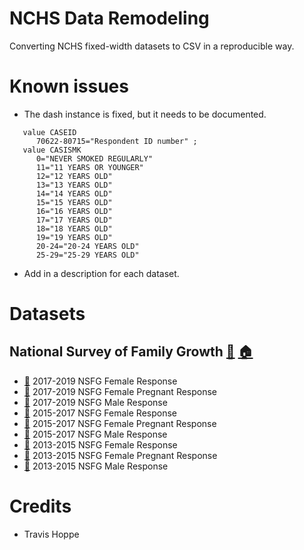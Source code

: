 # NCHS Data Remodeling

Converting NCHS fixed-width datasets to CSV in a reproducible way.

# Known issues

+ The dash instance is fixed, but it needs to be documented.

```
   value CASEID
      70622-80715="Respondent ID number" ;
   value CASISMK
      0="NEVER SMOKED REGULARLY"
      11="11 YEARS OR YOUNGER"
      12="12 YEARS OLD"
      13="13 YEARS OLD"
      14="14 YEARS OLD"
      15="15 YEARS OLD"
      16="16 YEARS OLD"
      17="17 YEARS OLD"
      18="18 YEARS OLD"
      19="19 YEARS OLD"
      20-24="20-24 YEARS OLD"
      25-29="25-29 YEARS OLD"
```

+ Add in a description for each dataset.

# Datasets
## National Survey of Family Growth [:notebook:](projects/NSFG.yaml) [:house:](https://www.cdc.gov/nchs/nsfg/index.htm)
+ [:notebook:](projects/NSFG/specification/2017_2019_FemRespSetup.yaml) 2017-2019 NSFG Female Response
+ [:notebook:](projects/NSFG/specification/2017_2019_FemPregSetup.yaml) 2017-2019 NSFG Female Pregnant Response
+ [:notebook:](projects/NSFG/specification/2017_2019_MaleSetup.yaml) 2017-2019 NSFG Male Response
+ [:notebook:](projects/NSFG/specification/2015_2017_FemRespSetup.yaml) 2015-2017 NSFG Female Response
+ [:notebook:](projects/NSFG/specification/2015_2017_FemPregSetup.yaml) 2015-2017 NSFG Female Pregnant Response
+ [:notebook:](projects/NSFG/specification/2015_2017_MaleSetup.yaml) 2015-2017 NSFG Male Response
+ [:no_entry_sign:]() 2013-2015 NSFG Female Response
+ [:no_entry_sign:]() 2013-2015 NSFG Female Pregnant Response
+ [:no_entry_sign:]() 2013-2015 NSFG Male Response

# Credits

+ Travis Hoppe